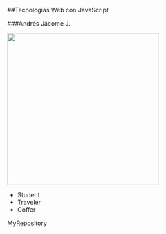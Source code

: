 ##Tecnologías Web con JavaScript

###Andrés Jácome J.

<img src="https://cloud.githubusercontent.com/assets/12989241/19674484/1cb12ec4-9a4e-11e6-8dd0-1037b1209497.jpg" width="350">

- Student
- Traveler
- Coffer

<a href="https://github.com/andresjacome/JavascriptRepo">MyRepository</a>

